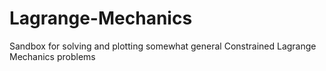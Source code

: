 # Lagrange-Mechanics
Sandbox for solving and plotting somewhat general Constrained Lagrange Mechanics problems
